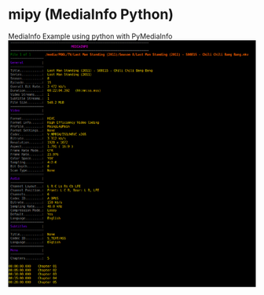 # mipy (MediaInfo Python)
MediaInfo Example using python with PyMediaInfo    
![ScreenShot](https://raw.githubusercontent.com/optio50/mipy/main/mipy.png?raw=true|alt=octocat)
